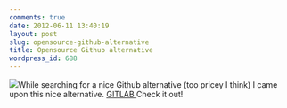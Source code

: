 ```yaml
---
comments: true
date: 2012-06-11 13:40:19
layout: post
slug: opensource-github-alternative
title: Opensource Github alternative
wordpress_id: 688
---
```


[![](/images/uploads/2012/06/gitlab-logo.png)](/images/uploads/2012/06/gitlab-logo.png)While searching for a nice Github alternative (too pricey I think) I came upon this nice alternative. [GITLAB
](http://gitlabhq.com/)Check it out!
